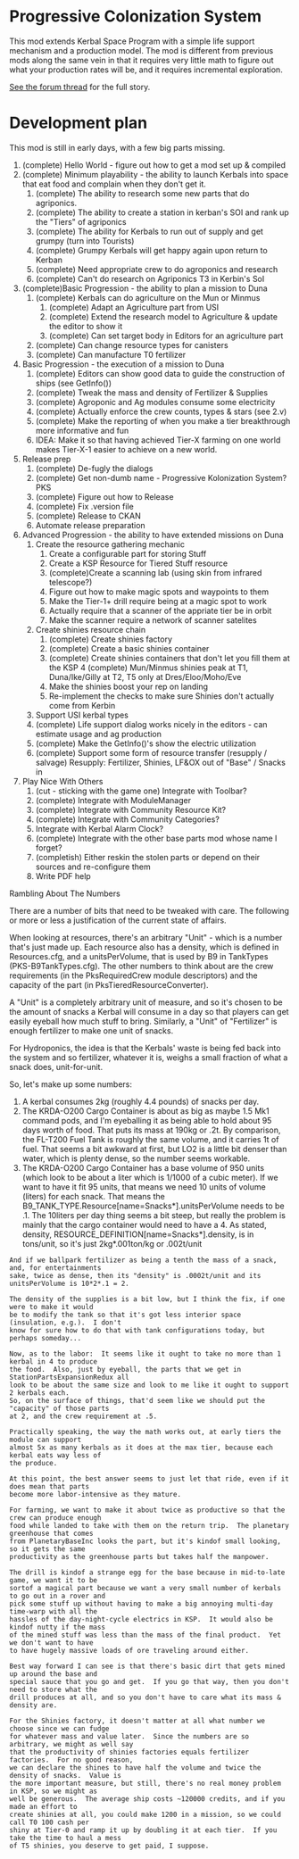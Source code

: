 # Progressive Colonization System

This mod extends Kerbal Space Program with a simple life support mechanism and a production model.  The mod is
different from previous mods along the same vein in that it requires very little math to figure out what
your production rates will be, and it requires incremental exploration.

[See the forum thread](https://forum.kerbalspaceprogram.com/index.php?/topic/181852-15x~16x-progressivecolonizationsystem-life-support-colonization-for-more-fun-in-late-game/)
for the full story.


# Development plan

This mod is still in early days, with a few big parts missing.

1. (complete)  Hello World - figure out how to get a mod set up & compiled
2. (complete)  Minimum playability - the ability to launch Kerbals into space that eat food and complain when they don't get it.
   1.  (complete) The ability to research some new parts that do agriponics.
   2.  (complete) The ability to create a station in kerban's SOI and rank up the "Tiers" of agriponics
   3.  (complete) The ability for Kerbals to run out of supply and get grumpy (turn into Tourists)
   4.  (complete) Grumpy Kerbals will get happy again upon return to Kerban
   5.  (complete) Need appropriate crew to do agroponics and research
   6.  (complete) Can't do research on Agriponics T3 in Kerbin's SoI
3. (complete)Basic Progression - the ability to plan a mission to Duna
   1.  (complete) Kerbals can do agriculture on the Mun or Minmus
       1.  (complete) Adapt an Agriculture part from USI
       2.  (complete) Extend the research model to Agriculture & update the editor to show it
       3.  (complete) Can set target body in Editors for an agriculture part
   2.  (complete) Can change resource types for canisters
   3.  (complete) Can manufacture T0 fertilizer
4. Basic Progression - the execution of a mission to Duna
   1.  (complete) Editors can show good data to guide the construction of ships (see GetInfo())
   2.  (complete) Tweak the mass and density of Fertilizer & Supplies
   3.  (complete) Agroponic and Ag modules consume some electricity
   4.  (complete) Actually enforce the crew counts, types & stars (see 2.v)
   5.  (complete) Make the reporting of when you make a tier breakthrough more informative and fun
   6.  IDEA: Make it so that having achieved Tier-X farming on one world makes Tier-X-1 easier to achieve on a new world.
5. Release prep
   1.  (complete) De-fugly the dialogs
   2.  (complete) Get non-dumb name - Progressive Kolonization System?  PKS
   3.  (complete) Figure out how to Release
   4.  (complete) Fix .version file
   5.  (complete) Release to CKAN
   6.  Automate release preparation
6. Advanced Progression - the ability to have extended missions on Duna
   1.  Create the resource gathering mechanic
       1.  Create a configurable part for storing Stuff
       2.  Create a KSP Resource for Tiered Stuff resource
       3.  (complete)Create a scanning lab (using skin from infrared telescope?)
       4.  Figure out how to make magic spots and waypoints to them
       5.  Make the Tier-1+ drill require being at a magic spot to work
       6.  Actually require that a scanner of the appriate tier be in orbit
       7.  Make the scanner require a network of scanner satelites
   2.  Create shinies resource chain
       1.  (complete) Create shinies factory
       2.  (complete) Create a basic shinies container
       3.  (complete) Create shinies containers that don't let you fill them at the KSP
       4   (complete) Mun/Minmus shinies peak at T1, Duna/Ike/Gilly at T2, T5 only at Dres/Eloo/Moho/Eve
       5.  Make the shinies boost your rep on landing
       6.  Re-implement the checks to make sure Shinies don't actually come from Kerbin
   3.  Support USI kerbal types
   4.  (complete) Life support dialog works nicely in the editors - can estimate usage and ag production
   5.  (complete) Make the GetInfo()'s show the electric utilization
   6.  (complete) Support some form of resource transfer (resupply / salvage)
        Resupply:  Fertilizer, Shinies, LF&OX out of "Base" / Snacks in
7. Play Nice With Others
   1.  (cut - sticking with the game one) Integrate with Toolbar?
   2.  (complete) Integrate with ModuleManager
   3.  (complete) Integrate with Community Resource Kit?
   4.  (complete) Integrate with Community Categories?
   5.  Integrate with Kerbal Alarm Clock?
   6.  (complete) Integrate with the other base parts mod whose name I forget?
   7.  (completish) Either reskin the stolen parts or depend on their sources and re-configure them
   8.  Write PDF help

   
Rambling About The Numbers

   There are a number of bits that need to be tweaked with care.  The following or more or less
   a justification of the current state of affairs.

   When looking at resources, there's an arbitrary "Unit" - which is a number that's just made up.
   Each resource also has a density, which is defined in Resources.cfg, and a unitsPerVolume, that
   is used by B9 in TankTypes (PKS-B9TankTypes.cfg).  The other numbers to think about are the crew
   requirements (in the PksRequiredCrew module descriptors) and the capacity of the part (in
   PksTieredResourceConverter).

   A "Unit" is a completely arbitrary unit of measure, and so it's chosen to be the amount of snacks
   a Kerbal will consume in a day so that players can get easily eyeball how much stuff to bring.
   Similarly, a "Unit" of "Fertilizer" is enough fertilizer to make one unit of snacks.

   For Hydroponics, the idea is that the Kerbals' waste is being fed back into the system and
   so fertilizer, whatever it is, weighs a small fraction of what a snack does, unit-for-unit.

   So, let's make up some numbers:
   
   1.  A kerbal consumes 2kg (roughly 4.4 pounds) of snacks per day.
   2.  The KRDA-O200 Cargo Container is about as big as maybe 1.5 Mk1 command pods, and I'm
       eyeballing it as being able to hold about 95 days worth of food.  That puts its mass
       at 190kg or .2t.  By comparison, the FL-T200 Fuel Tank is roughly the same volume,
       and it carries 1t of fuel.  That seems a bit awkward at first, but LO2 is a little
       bit denser than water, which is plenty dense, so the number seems workable.
   3.  The KRDA-O200 Cargo Container has a base volume of 950 units (which look to be about
       a liter which is 1/1000 of a cubic meter).   If we want to have it fit 95 units,
       that means we need 10 units of volume (liters) for each snack.  That means the
       B9_TANK_TYPE.Resource[name=Snacks*].unitsPerVolume needs to be .1.  The 10liters
       per day thing seems a bit steep, but really the problem is mainly that the cargo
       container would need to have a 
    4. As stated, density, RESOURCE_DEFINITION[name=Snacks*].density, is in tons/unit, so
       it's just 2kg*.001ton/kg or .002t/unit

    And if we ballpark fertilizer as being a tenth the mass of a snack, and, for entertainments
    sake, twice as dense, then its "density" is .0002t/unit and its unitsPerVolume is 10*2*.1 = 2.

    The density of the supplies is a bit low, but I think the fix, if one were to make it would
    be to modify the tank so that it's got less interior space (insulation, e.g.).  I don't
    know for sure how to do that with tank configurations today, but perhaps someday...

    Now, as to the labor:  It seems like it ought to take no more than 1 kerbal in 4 to produce
    the food.  Also, just by eyeball, the parts that we get in StationPartsExpansionRedux all
    look to be about the same size and look to me like it ought to support 2 kerbals each.
    So, on the surface of things, that'd seem like we should put the "capacity" of those parts
    at 2, and the crew requirement at .5.

    Practically speaking, the way the math works out, at early tiers the module can support
    almost 5x as many kerbals as it does at the max tier, because each kerbal eats way less of
    the produce.

    At this point, the best answer seems to just let that ride, even if it does mean that parts
    become more labor-intensive as they mature.

    For farming, we want to make it about twice as productive so that the crew can produce enough
    food while landed to take with them on the return trip.  The planetary greenhouse that comes
    from PlanetaryBaseInc looks the part, but it's kindof small looking, so it gets the same
    productivity as the greenhouse parts but takes half the manpower.

    The drill is kindof a strange egg for the base because in mid-to-late game, we want it to be
    sortof a magical part because we want a very small number of kerbals to go out in a rover and
    pick some stuff up without having to make a big annoying multi-day time-warp with all the
    hassles of the day-night-cycle electrics in KSP.  It would also be kindof nutty if the mass
    of the mined stuff was less than the mass of the final product.  Yet we don't want to have
    to have hugely massive loads of ore traveling around either.

    Best way forward I can see is that there's basic dirt that gets mined up around the base and
    special sauce that you go and get.  If you go that way, then you don't need to store what the
    drill produces at all, and so you don't have to care what its mass & density are.

    For the Shinies factory, it doesn't matter at all what number we choose since we can fudge
    for whatever mass and value later.  Since the numbers are so arbitrary, we might as well say
    that the productivity of shinies factories equals fertilizer factories.  For no good reason,
    we can declare the shines to have half the volume and twice the density of snacks.  Value is
    the more important measure, but still, there's no real money problem in KSP, so we might as
    well be generous.  The average ship costs ~120000 credits, and if you made an effort to
    create shinies at all, you could make 1200 in a mission, so we could call T0 100 cash per
    shiny at Tier-0 and ramp it up by doubling it at each tier.  If you take the time to haul a mess
    of T5 shinies, you deserve to get paid, I suppose.

